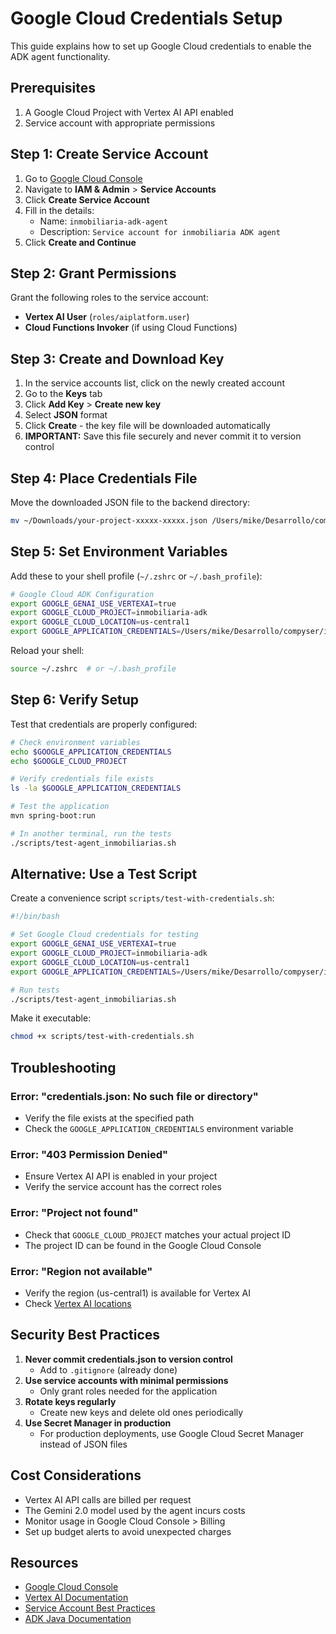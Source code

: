 # Google Cloud Credentials Setup

This guide explains how to set up Google Cloud credentials to enable the ADK agent functionality.

## Prerequisites

1. A Google Cloud Project with Vertex AI API enabled
2. Service account with appropriate permissions

## Step 1: Create Service Account

1. Go to [Google Cloud Console](https://console.cloud.google.com)
2. Navigate to **IAM & Admin** > **Service Accounts**
3. Click **Create Service Account**
4. Fill in the details:
   - Name: `inmobiliaria-adk-agent`
   - Description: `Service account for inmobiliaria ADK agent`
5. Click **Create and Continue**

## Step 2: Grant Permissions

Grant the following roles to the service account:
- **Vertex AI User** (`roles/aiplatform.user`)
- **Cloud Functions Invoker** (if using Cloud Functions)

## Step 3: Create and Download Key

1. In the service accounts list, click on the newly created account
2. Go to the **Keys** tab
3. Click **Add Key** > **Create new key**
4. Select **JSON** format
5. Click **Create** - the key file will be downloaded automatically
6. **IMPORTANT:** Save this file securely and never commit it to version control

## Step 4: Place Credentials File

Move the downloaded JSON file to the backend directory:

```bash
mv ~/Downloads/your-project-xxxxx-xxxxx.json /Users/mike/Desarrollo/compyser/inmobiliaria/backend/credentials.json
```

## Step 5: Set Environment Variables

Add these to your shell profile (`~/.zshrc` or `~/.bash_profile`):

```bash
# Google Cloud ADK Configuration
export GOOGLE_GENAI_USE_VERTEXAI=true
export GOOGLE_CLOUD_PROJECT=inmobiliaria-adk
export GOOGLE_CLOUD_LOCATION=us-central1
export GOOGLE_APPLICATION_CREDENTIALS=/Users/mike/Desarrollo/compyser/inmobiliaria/backend/credentials.json
```

Reload your shell:
```bash
source ~/.zshrc  # or ~/.bash_profile
```

## Step 6: Verify Setup

Test that credentials are properly configured:

```bash
# Check environment variables
echo $GOOGLE_APPLICATION_CREDENTIALS
echo $GOOGLE_CLOUD_PROJECT

# Verify credentials file exists
ls -la $GOOGLE_APPLICATION_CREDENTIALS

# Test the application
mvn spring-boot:run

# In another terminal, run the tests
./scripts/test-agent_inmobiliarias.sh
```

## Alternative: Use a Test Script

Create a convenience script `scripts/test-with-credentials.sh`:

```bash
#!/bin/bash

# Set Google Cloud credentials for testing
export GOOGLE_GENAI_USE_VERTEXAI=true
export GOOGLE_CLOUD_PROJECT=inmobiliaria-adk
export GOOGLE_CLOUD_LOCATION=us-central1
export GOOGLE_APPLICATION_CREDENTIALS=/Users/mike/Desarrollo/compyser/inmobiliaria/backend/credentials.json

# Run tests
./scripts/test-agent_inmobiliarias.sh
```

Make it executable:
```bash
chmod +x scripts/test-with-credentials.sh
```

## Troubleshooting

### Error: "credentials.json: No such file or directory"
- Verify the file exists at the specified path
- Check the `GOOGLE_APPLICATION_CREDENTIALS` environment variable

### Error: "403 Permission Denied"
- Ensure Vertex AI API is enabled in your project
- Verify the service account has the correct roles

### Error: "Project not found"
- Check that `GOOGLE_CLOUD_PROJECT` matches your actual project ID
- The project ID can be found in the Google Cloud Console

### Error: "Region not available"
- Verify the region (us-central1) is available for Vertex AI
- Check [Vertex AI locations](https://cloud.google.com/vertex-ai/docs/general/locations)

## Security Best Practices

1. **Never commit credentials.json to version control**
   - Add to `.gitignore` (already done)
2. **Use service accounts with minimal permissions**
   - Only grant roles needed for the application
3. **Rotate keys regularly**
   - Create new keys and delete old ones periodically
4. **Use Secret Manager in production**
   - For production deployments, use Google Cloud Secret Manager instead of JSON files

## Cost Considerations

- Vertex AI API calls are billed per request
- The Gemini 2.0 model used by the agent incurs costs
- Monitor usage in Google Cloud Console > Billing
- Set up budget alerts to avoid unexpected charges

## Resources

- [Google Cloud Console](https://console.cloud.google.com)
- [Vertex AI Documentation](https://cloud.google.com/vertex-ai/docs)
- [Service Account Best Practices](https://cloud.google.com/iam/docs/best-practices-service-accounts)
- [ADK Java Documentation](https://github.com/google-cloud/genai-adk-java)
